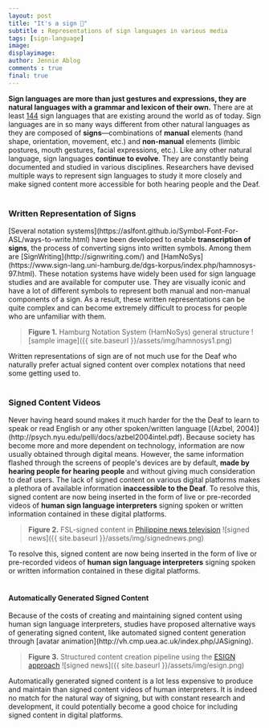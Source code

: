 ```yaml
---
layout: post
title: "It's a sign 🤟"
subtitle : Representations of sign languages in various media
tags: [sign-language]
image: 
displayimage: 
author: Jennie Ablog
comments : true
final: true
---
```


<!-- Introduction -->

<strong>Sign languages are more than just gestures and expressions, they are natural languages with a grammar and lexicon of their own.</strong> There are at least [144](https://www.ethnologue.com/subgroups/sign-language) sign languages that are existing around the world as of today. Sign languages are in so many ways different from other natural languages as they are composed of <strong>signs</strong>⁠—combinations of <strong>manual</strong> elements (hand shape, orientation, movement, etc.) and <strong>non-manual</strong> elements (limbic postures, mouth gestures, facial expressions, etc.). Like any other natural language, sign languages <strong>continue to evolve</strong>. They are constantly being documented and studied in various disciplines. Researchers have devised multiple ways to represent sign languages to study it more closely and make signed content more accessible for both hearing people and the Deaf.<br><br>

<!-- Written Representations -->

<h3>Written Representation of Signs</h3>
[Several notation systems](https://aslfont.github.io/Symbol-Font-For-ASL/ways-to-write.html) have been developed to enable <strong>transcription of signs</strong>, the process of converting signs into written symbols. Among them are [SignWriting](http://signwriting.com/) and [HamNoSys](https://www.sign-lang.uni-hamburg.de/dgs-korpus/index.php/hamnosys-97.html). These notation systems have widely been used for sign language studies and are available for computer use. They are visually iconic and have a lot of different symbols to represent both manual and non-manual components of a sign. As a result, these written representations can be quite complex and can become extremely difficult to process for people who are unfamiliar with them.<br>

><strong>Figure 1.</strong> Hamburg Notation System (HamNoSys) general structure
 ![sample image]({{ site.baseurl }}/assets/img/hamnosys1.png)

Written representations of sign are of not much use for the Deaf who naturally prefer actual signed content over complex notations that need some getting used to.<br><br>

<!-- Signed Content Videos -->

<h3>Signed Content Videos</h3>
Never having heard sound makes it much harder for the the Deaf to learn to speak or read English or any other spoken/written language [(Azbel, 2004)](http://psych.nyu.edu/pelli/docs/azbel2004intel.pdf). Because society has become more and more dependent on technology, information are now usually obtained through digital means. However, the same information flashed through the screens of people's devices are by default, <strong>made by hearing people for hearing people</strong> and without giving much consideration to deaf users. The lack of signed content on various digital platforms makes a plethora of available information  <strong>inaccessible to the Deaf</strong>. To resolve this, signed content are now being inserted in the form of live or pre-recorded videos of <strong>human sign language interpreters</strong> signing spoken or written information contained in these digital platforms.<br>

><strong>Figure 2.</strong> FSL-signed content in [Philippine news television](https://www.youtube.com/watch?v=IVNSfODbuSA)
 ![signed news]({{ site.baseurl }}/assets/img/signednews.png)

To resolve this, signed content are now being inserted in the form of live or pre-recorded videos of <strong>human sign language interpreters</strong> signing spoken or written information contained in these digital platforms.<br><br>

<!-- Automaticall Generated Signed Content -->

<h4>Automatically Generated Signed Content</h4>
Because of the costs of creating and maintaining signed content using human sign language interpreters, studies have proposed alternative ways of generating signed content, like automated signed content generation through [avatar animation](http://vh.cmp.uea.ac.uk/index.php/JASigning). 

> <strong>Figure 3.</strong> Structured content creation pipeline using the [ESIGN approach](http://www.visicast.cmp.uea.ac.uk/Papers/eSIGNApproach.pdf)
![signed news]({{ site.baseurl }}/assets/img/esign.png)


 Automatically generated signed content is a lot less expensive to produce and maintain than signed content videos of human interpreters. It is indeed no match for the natural way of signing, but with constant research and development, it could potentially become a good choice for including signed content in digital platforms.<br><br>

<!-- <h2>Up next: Creating sign language dictionaries</h2> -->







<!-- <h4>Sign Language Dictionaries</h4>
Many sign language dictionaries can now be found online. These are composed of type-written text and their sign equivalent in the form of videos of humans signing the text. However, this approach of providing signed content for individual words is generally <strong>expensive</strong> to maintain for the following reasons:
 <strong>(1)</strong> a large amount of memory is required on the server side to store signed content, 
 <strong>(2)</strong> bandwidth affects the quality of transmitted signed content which may affect intelligibility of the sign, and
 <strong>(3)</strong> actual humans are needed to sign which is time-and-space consuming.<br><br>



<h4>Synthetic Sign Animations</h4>
Because of the difficulties previously referenced, several alternative solutions have been presented by different studies. One of these is to provide signed content through <strong>synthetic animation</strong>.<br><br>





<h4>A System for Creating HamNoSys-based Dictionaries</h4>
In 2016, Kaur, K. and Kumar, P. proposed a system for creating an HamNoSys-based Indian Sign Language HamNoSys-based dictionary. The proposed system stores sign language data in terms of <strong>sign gloss</strong> and its corresponding <strong>HamNoSys transcription</strong>. From HamNoSys transcriptions, the system generates <strong>SiGML</strong> which is used to produce animation data for a signing avatar.

<br> -->